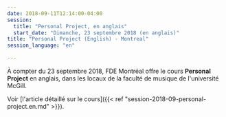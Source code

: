 ```yaml
---
date: 2018-09-11T12:14:00-04:00
session:
  title: "Personal Project, en anglais"
  start_date: "Dimanche, 23 septembre 2018 (en anglais)"
title: "Personal Project (English) - Montreal"
session_language: "en"

---
```


À compter du 23 septembre 2018, FDE Montréal offre le cours **Personal Project** en anglais, dans les locaux de la faculté de musique de l'université McGill.

Voir [l'article détaillé sur le cours]({{< ref "session-2018-09-personal-project.en.md" >}}).
